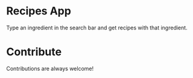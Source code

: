 # Recipes App

Type an ingredient in the search bar and get recipes with that ingredient.

# Contribute

Contributions are always welcome!
